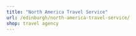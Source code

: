 ```yaml
---
title: "North America Travel Service"
url: /edinburgh/north-america-travel-service/
shop: travel agency
---
```


